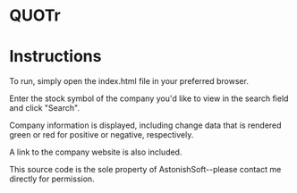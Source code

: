 # QUOTr

# Instructions

To run, simply open the index.html file in your preferred browser.

Enter the stock symbol of the company you'd like to view in the search field and click "Search".

Company information is displayed, including change data that is rendered green or red for positive or negative, respectively.

A link to the company website is also included.

This source code is the sole property of AstonishSoft--please contact me directly for permission.
